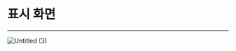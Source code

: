 # 표시 화면
***
![Untitled (3)](https://github.com/user-attachments/assets/55fe912c-e3d8-456c-a96a-0fab796a7299)
